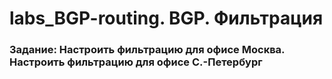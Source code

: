 
# labs_BGP-routing. BGP. Фильтрация

###  Задание: Настроить фильтрацию для офисе Москва. Настроить фильтрацию для офисе С.-Петербург

![]()
